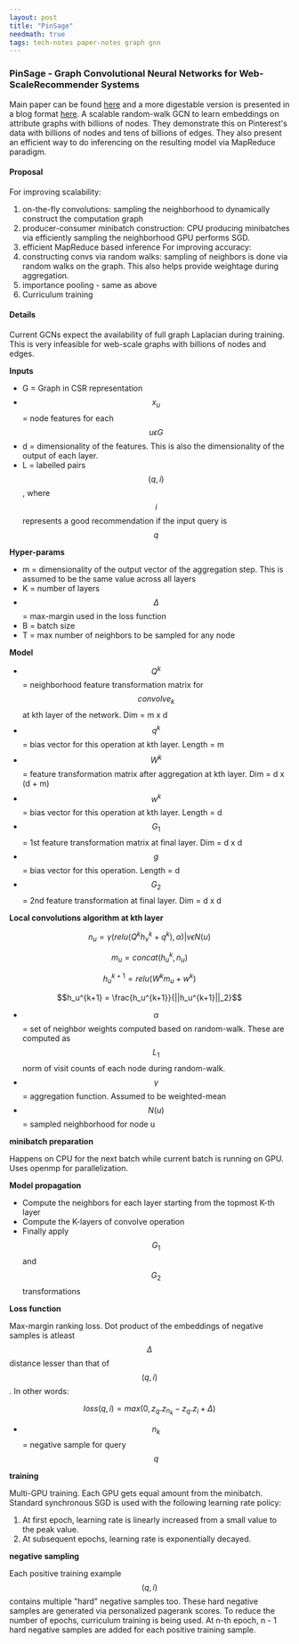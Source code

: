 ```yaml
---
layout: post
title: "PinSage"
needmath: true
tags: tech-notes paper-notes graph gnn
---
```


### PinSage - Graph Convolutional Neural Networks for Web-ScaleRecommender Systems
Main paper can be found [here](https://arxiv.org/pdf/1806.01973.pdf) and a more
digestable version is presented in a blog format [here](https://medium.com/pinterest-engineering/pinsage-a-new-graph-convolutional-neural-network-for-web-scale-recommender-systems-88795a107f48).
A scalable random-walk GCN to learn embeddings on attribute graphs with billions
of nodes. They demonstrate this on Pinterest's data with billions of nodes and
tens of billions of edges. They also present an efficient way to do inferencing
on the resulting model via MapReduce paradigm.

#### Proposal
For improving scalability:
1. on-the-fly convolutions: sampling the neighborhood to dynamically construct
   the computation graph
2. producer-consumer minibatch construction: CPU producing minibatches via
   efficiently sampling the neighborhood GPU performs SGD.
3. efficient MapReduce based inference
For improving accuracy:
1. constructing convs via random walks: sampling of neighbors is done via random
   walks on the graph. This also helps provide weightage during aggregation.
2. importance pooling - same as above
3. Curriculum training

#### Details
Current GCNs expect the availability of full graph Laplacian during training.
This is very infeasible for web-scale graphs with billions of nodes and edges.

__Inputs__
* G = Graph in CSR representation
* $$x_u$$ = node features for each $$u \epsilon G$$
* d = dimensionality of the features. This is also the dimensionality of the
  output of each layer.
* L = labelled pairs $$(q, i)$$, where $$i$$ represents a good recommendation
  if the input query is $$q$$

__Hyper-params__
* m = dimensionality of the output vector of the aggregation step. This is
  assumed to be the same value across all layers
* K = number of layers
* $$\Delta$$ = max-margin used in the loss function
* B = batch size
* T = max number of neighbors to be sampled for any node

__Model__
* $$Q^k$$ = neighborhood feature transformation matrix for $$convolve_k$$ at kth
  layer of the network. Dim = m x d
* $$q^k$$ = bias vector for this operation at kth layer. Length = m
* $$W^k$$ = feature transformation matrix after aggregation at kth layer.
  Dim = d x (d + m)
* $$w^k$$ = bias vector for this operation at kth layer. Length = d
* $$G_1$$ = 1st feature transformation matrix at final layer. Dim = d x d
* $$g$$ = bias vector for this operation. Length = d
* $$G_2$$ = 2nd feature transformation at final layer. Dim = d x d

__Local convolutions algorithm at kth layer__

$$n_u = \gamma(relu(Q^k h_v^k + q^k), \alpha) | v \epsilon N(u)$$

$$m_u = concat(h_u^k, n_u)$$

$$h_u^{k+1} = relu(W^k m_u + w^k)$$

$$h_u^{k+1} = \frac{h_u^{k+1}}{||h_u^{k+1}||_2}$$

* $$\alpha$$ = set of neighbor weights computed based on random-walk. These are
  computed as $$L_1$$ norm of visit counts of each node during random-walk.
* $$\gamma$$ = aggregation function. Assumed to be weighted-mean
* $$N(u)$$ = sampled neighborhood for node u

__minibatch preparation__

Happens on CPU for the next batch while current batch is running on GPU. Uses
openmp for parallelization.

__Model propagation__

* Compute the neighbors for each layer starting from the topmost K-th layer
* Compute the K-layers of convolve operation
* Finally apply $$G_1$$ and $$G_2$$ transformations

__Loss function__

Max-margin ranking loss. Dot product of the embeddings of negative samples is
atleast $$\Delta$$ distance lesser than that of $$(q, i)$$. In other words:

$$ loss(q, i) = max(0, z_q . z_{n_k} - z_q . z_i + \Delta)$$

* $$n_k$$ = negative sample for query $$q$$

__training__

Multi-GPU training. Each GPU gets equal amount from the minibatch. Standard
synchronous SGD is used with the following learning rate policy:
1. At first epoch, learning rate is linearly increased from a small value to the
   peak value.
2. At subsequent epochs, learning rate is exponentially decayed.

__negative sampling__

Each positive training example $$(q, i)$$ contains multiple "hard" negative
samples too. These hard negative samples are generated via personalized
pagerank scores. To reduce the number of epochs, curriculum training is being
used. At n-th epoch, n - 1 hard negative samples are added for each positive
training sample.
